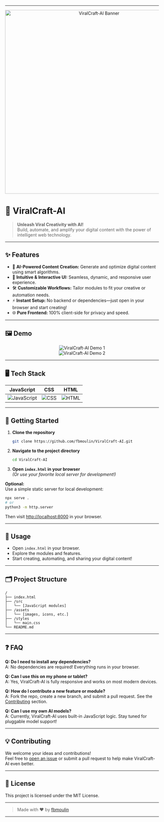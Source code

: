 
---

<p align="center">
  <img src="https://svgshare.com/i/16y4.svg" alt="ViralCraft-AI Banner" width="600"/>
</p>

# 🚀 ViralCraft-AI

> **Unleash Viral Creativity with AI!**  
> Build, automate, and amplify your digital content with the power of intelligent web technology.

---

## ✨ Features

- 🤖 **AI-Powered Content Creation:** Generate and optimize digital content using smart algorithms.
- 🎨 **Intuitive & Interactive UI:** Seamless, dynamic, and responsive user experience.
- 🛠️ **Customizable Workflows:** Tailor modules to fit your creative or automation needs.
- ⚡ **Instant Setup:** No backend or dependencies—just open in your browser and start creating!
- 🌐 **Pure Frontend:** 100% client-side for privacy and speed.

---

## 🖼️ Demo

<p align="center">
  <img src="https://via.placeholder.com/700x300?text=Demo+Screenshot+1" alt="ViralCraft-AI Demo 1"/>
  <br>
  <img src="https://via.placeholder.com/700x300?text=Demo+Screenshot+2" alt="ViralCraft-AI Demo 2"/>
</p>
<!--
Replace the image URLs above with actual screenshots or gifs from your /assets folder or an external image host.
-->

---

## 🖥️ Tech Stack

| JavaScript | CSS | HTML |
|:--:|:--:|:--:|
| ![JavaScript](https://img.shields.io/badge/-JavaScript-yellow?logo=javascript&logoColor=white) | ![CSS](https://img.shields.io/badge/-CSS-blue?logo=css3&logoColor=white) | ![HTML](https://img.shields.io/badge/-HTML5-orange?logo=html5&logoColor=white) |

---

## 🚦 Getting Started

1. **Clone the repository**
   ```bash
   git clone https://github.com/fbmoulin/ViralCraft-AI.git
   ```
2. **Navigate to the project directory**
   ```bash
   cd ViralCraft-AI
   ```
3. **Open `index.html` in your browser**  
   *(Or use your favorite local server for development!)*

**Optional:**  
Use a simple static server for local development:
```bash
npx serve .
# or
python3 -m http.server
```
Then visit [http://localhost:8000](http://localhost:8000) in your browser.

---

## 📝 Usage

- Open `index.html` in your browser.
- Explore the modules and features.
- Start creating, automating, and sharing your digital content!

---

## 🗂️ Project Structure

```
/
├── index.html
├── /src
│   └── [JavaScript modules]
├── /assets
│   └── [images, icons, etc.]
├── /styles
│   └── main.css
└── README.md
```

---

## ❓ FAQ

**Q: Do I need to install any dependencies?**  
A: No dependencies are required! Everything runs in your browser.

**Q: Can I use this on my phone or tablet?**  
A: Yes, ViralCraft-AI is fully responsive and works on most modern devices.

**Q: How do I contribute a new feature or module?**  
A: Fork the repo, create a new branch, and submit a pull request. See the [Contributing](#-contributing) section.

**Q: Can I use my own AI models?**  
A: Currently, ViralCraft-AI uses built-in JavaScript logic. Stay tuned for pluggable model support!

---

## 💡 Contributing

We welcome your ideas and contributions!  
Feel free to [open an issue](https://github.com/fbmoulin/ViralCraft-AI/issues) or submit a pull request to help make ViralCraft-AI even better.

---

## 📄 License

This project is licensed under the MIT License.

---

> Made with ❤️ by [fbmoulin](https://github.com/fbmoulin)

---

